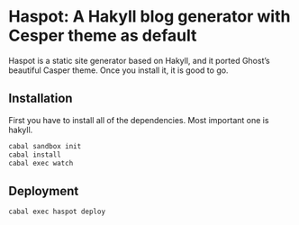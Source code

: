 # Haspot: A Hakyll blog generator with Cesper theme as default

Haspot is a static site generator based on Hakyll, and it ported Ghost’s beautiful Casper theme. Once you install it, it is good to go.


## Installation 

First you have to install all of the dependencies. Most important one is hakyll.

``` bash
cabal sandbox init
cabal install
cabal exec watch
```

## Deployment

``` bash
cabal exec haspot deploy
```

